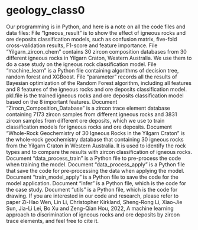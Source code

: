 # geology_class0
Our programming is in Python, and here is a note on all the code files and data files:
File “Igneous_result” is to show the effect of igneous rocks and ore deposits classification models, such as confusion matrix, five-fold cross-validation results, F1-score and feature importance.
File “Yilgarn_zircon_chem” contains 30 zircon composition databases from 30 different igneous rocks in Yilgarn Craton, Western Australia. We use them to do a case study on the igneous rock classification model.
File “machine_learn” is a Python file containing algorithms of decision tree, random forest and XGBoost.
File “parameter” records all the results of Bayesian optimization of the Random Forest algorithm, including all features and 8 features of the igneous rocks and ore deposits classification model. pkl.file is the trained igneous rocks and ore deposits classification model based on the 8 important features.
Document “Zirocn_Composition_Database” is a zircon trace element database containing 7173 zircon samples from different igneous rocks and 3831 zircon samples from different ore deposits, which we use to train classification models for igneous rocks and ore deposits.
Document “Whole-Rock Geochemistry of 30 Igneous Rocks in the Yilgarn Craton” is the whole-rock geochemistry database that containing 30 igneous rocks from the Yilgarn Craton in Western Australia. It is used to identify the rock types and to compare the results with zircon classification of igneous rocks.
Document “data_process_train” is a Python file to pre-process the code when training the model.
Document “data_process_apply” is a Python file that save the code for pre-processing the data when applying the model.
Document “train_model_apply” is a Python file to save the code for the model application.
Document “infer” is a Python file, which is the code for the case study.
Document “utils” is a Python file, which is the code for drawing.
If you are interested in our code and research, please refer to paper Zi-Hao Wen, Lin Li, Christopher Kirkland, Sheng-Rong Li, Xiao-Jie Sun, Jia-Li Lei, Bo Xu and Zeng-Qian Hou, 2022, A machine learning approach to discrimination of igneous rocks and ore deposits by zircon trace elements, and feel free to cite it.
